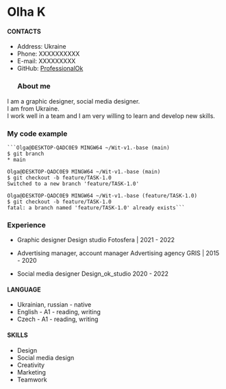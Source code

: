 # Olha K
#### CONTACTS
+ Address: Ukraine
+ Phone: XXXXXXXXXX
+ E-mail: XXXXXXXXX
+ GitHub: [ProfessionalOk](https://github.com/ProfessionalOk)
  <br>
  ### About me
I am a graphic designer, social media designer.<br/>
I am from Ukraine.<br/>
I work well in a team and I am very willing to learn and develop new skills.
<br>
### My code example
````
```Olga@DESKTOP-QADC0E9 MINGW64 ~/Wit-v1.-base (main)
$ git branch
* main

Olga@DESKTOP-QADC0E9 MINGW64 ~/Wit-v1.-base (main)
$ git checkout -b feature/TASK-1.0
Switched to a new branch 'feature/TASK-1.0'

Olga@DESKTOP-QADC0E9 MINGW64 ~/Wit-v1.-base (feature/TASK-1.0)
$ git checkout -b feature/TASK-1.0
fatal: a branch named 'feature/TASK-1.0' already exists```
````
### Experience
+ Graphic designer
Design studio Fotosfera | 2021 - 2022

+ Advertising manager, account manager
Advertising agency GRIS | 2015 - 2020
+ Social media designer
Design_ok_studio 2020 - 2022
#### LANGUAGE
- Ukrainian, russian - native 
- English - A1 - reading, writing
- Czech - A1 - reading, writing
#### SKILLS
- Design
- Social media design
- Creativity
- Marketing
- Teamwork
